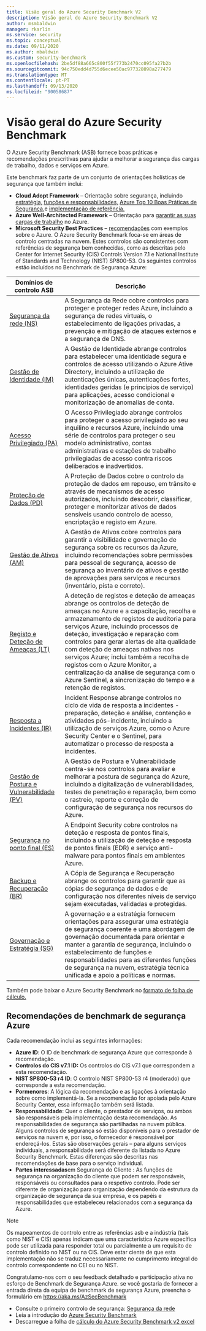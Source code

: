 ```yaml
---
title: Visão geral do Azure Security Benchmark V2
description: Visão geral do Azure Security Benchmark V2
author: msmbaldwin
manager: rkarlin
ms.service: security
ms.topic: conceptual
ms.date: 09/11/2020
ms.author: mbaldwin
ms.custom: security-benchmark
ms.openlocfilehash: 2be5df88a665c800f55f773b2470cc095fa27b2b
ms.sourcegitcommit: 94c750edd4d755d6ecee50ac977328098a277479
ms.translationtype: MT
ms.contentlocale: pt-PT
ms.lasthandoff: 09/13/2020
ms.locfileid: "90058687"
---
```

# <a name="overview-of-the-azure-security-benchmark"></a>Visão geral do Azure Security Benchmark

O Azure Security Benchmark (ASB) fornece boas práticas e recomendações prescritivas para ajudar a melhorar a segurança das cargas de trabalho, dados e serviços em Azure.

Este benchmark faz parte de um conjunto de orientações holísticas de segurança que também inclui:

- **Cloud Adopt Framework** – Orientação sobre segurança, incluindo [estratégia,](/azure/cloud-adoption-framework/strategy/define-security-strategy) [funções e responsabilidades,](/azure/cloud-adoption-framework/organize/cloud-security) [Azure Top 10 Boas Práticas de Segurança,](/azure/cloud-adoption-framework/get-started/security#step-1-establish-essential-security-practices)e [implementação de referência.](/azure/cloud-adoption-framework/ready/enterprise-scale/)
- **Azure Well-Architected Framework** – Orientação para [garantir as suas cargas de trabalho](https://docs.microsoft.com/assessments/?mode=pre-assessment&session=local) no Azure.
- **Microsoft Security Best Practices** – [recomendações](/security/compass/microsoft-security-compass-introduction) com exemplos sobre o Azure.
 O Azure Security Benchmark foca-se em áreas de controlo centradas na nuvem. Estes controlos são consistentes com referências de segurança bem conhecidas, como as descritas pelo Center for Internet Security (CIS) Controls Version 7.1 e National Institute of Standards and Technology (NIST) SP800-53.
Os seguintes controlos estão incluídos no Benchmark de Segurança Azure:

| Domínios de controlo ASB | Descrição 
|--|--|
| [Segurança da rede (NS)](security-controls-v2-network-security.md) | A Segurança da Rede cobre controlos para proteger e proteger redes Azure, incluindo a segurança de redes virtuais, o estabelecimento de ligações privadas, a prevenção e mitigação de ataques externos e a segurança de DNS. |
| [Gestão de Identidade (IM)](security-controls-v2-identity-management.md) | A Gestão de Identidade abrange controlos para estabelecer uma identidade segura e controlos de acesso utilizando o Azure Ative Directory, incluindo a utilização de autenticações únicas, autenticações fortes, identidades geridas (e princípios de serviço) para aplicações, acesso condicional e monitorização de anomalias de conta. |
| [Acesso Privilegiado (PA)](security-controls-v2-privileged-access.md) | O Acesso Privilegiado abrange controlos para proteger o acesso privilegiado ao seu inquilino e recursos Azure, incluindo uma série de controlos para proteger o seu modelo administrativo, contas administrativas e estações de trabalho privilegiadas de acesso contra riscos deliberados e inadvertidos. |
| [Proteção de Dados (PD)](security-controls-v2-data-protection.md) | A Proteção de Dados cobre o controlo da proteção de dados em repouso, em trânsito e através de mecanismos de acesso autorizados, incluindo descobrir, classificar, proteger e monitorizar ativos de dados sensíveis usando controlo de acesso, encriptação e registo em Azure. |
| [Gestão de Ativos (AM)](security-controls-v2-asset-management.md) | A Gestão de Ativos cobre controlos para garantir a visibilidade e governação de segurança sobre os recursos da Azure, incluindo recomendações sobre permissões para pessoal de segurança, acesso de segurança ao inventário de ativos e gestão de aprovações para serviços e recursos (inventário, pista e correto). |
| [Registo e Deteção de Ameaças (LT)](security-controls-v2-logging-threat-detection.md) | A deteção de registos e deteção de ameaças abrange os controlos de deteção de ameaças no Azure e a capacitação, recolha e armazenamento de registos de auditoria para serviços Azure, incluindo processos de deteção, investigação e reparação com controlos para gerar alertas de alta qualidade com deteção de ameaças nativas nos serviços Azure; inclui também a recolha de registos com o Azure Monitor, a centralização da análise de segurança com o Azure Sentinel, a sincronização do tempo e a retenção de registos. |
| [Resposta a Incidentes (IR)](security-controls-v2-incident-response.md) | Incident Response abrange controlos no ciclo de vida de resposta a incidentes - preparação, deteção e análise, contenção e atividades pós-incidente, incluindo a utilização de serviços Azure, como o Azure Security Center e o Sentinel, para automatizar o processo de resposta a incidentes. |
| [Gestão de Postura e Vulnerabilidade (PV)](security-controls-v2-posture-vulnerability-management.md) | A Gestão de Postura e Vulnerabilidade centra-se nos controlos para avaliar e melhorar a postura de segurança do Azure, incluindo a digitalização de vulnerabilidades, testes de penetração e reparação, bem como o rastreio, reporte e correção de configuração de segurança nos recursos do Azure. |
| [Segurança no ponto final (ES)](security-controls-v2-endpoint-security.md) | A Endpoint Security cobre controlos na deteção e resposta de pontos finais, incluindo a utilização de deteção e resposta de pontos finais (EDR) e serviço anti-malware para pontos finais em ambientes Azure. |
| [Backup e Recuperação (BR)](security-controls-v2-backup-recovery.md) | A Cópia de Segurança e Recuperação abrange os controlos para garantir que as cópias de segurança de dados e de configuração nos diferentes níveis de serviço sejam executadas, validadas e protegidas. |
| [Governação e Estratégia (SG)](security-controls-v2-governance-strategy.md) | A governação e a estratégia fornecem orientações para assegurar uma estratégia de segurança coerente e uma abordagem de governação documentada para orientar e manter a garantia de segurança, incluindo o estabelecimento de funções e responsabilidades para as diferentes funções de segurança na nuvem, estratégia técnica unificada e apoio a políticas e normas. |

Também pode baixar o Azure Security Benchmark no [formato de folha de cálculo.](https://github.com/MicrosoftDocs/SecurityBenchmarks/tree/master/Azure%20Security%20Benchmark)

## <a name="azure-security-benchmark-recommendations"></a>Recomendações de benchmark de segurança Azure

Cada recomendação inclui as seguintes informações:

- **Azure ID**: O ID de benchmark de segurança Azure que corresponde à recomendação.
- **Controlos do CIS v7.1 ID:** Os controlos do CIS v7.1 que correspondem a esta recomendação.
- **NIST SP800-53 r4 ID**: O controlo NIST SP800-53 r4 (moderado) que corresponde a esta recomendação.
- **Pormenores**: A lógica da recomendação e as ligações à orientação sobre como implementá-la. Se a recomendação for apoiada pelo Azure Security Center, essa informação também será listada.
- **Responsabilidade**: Quer o cliente, o prestador de serviços, ou ambos são responsáveis pela implementação desta recomendação. As responsabilidades de segurança são partilhadas na nuvem pública. Alguns controlos de segurança só estão disponíveis para o prestador de serviços na nuvem e, por isso, o fornecedor é responsável por endereçá-los. Estas são observações gerais – para alguns serviços individuais, a responsabilidade será diferente da listada no Azure Security Benchmark. Estas diferenças são descritas nas recomendações de base para o serviço individual.
- **Partes interessadas**em Segurança do Cliente : As funções de segurança na organização do cliente que podem ser responsáveis, responsáveis ou consultados para o respetivo controlo. Pode ser diferente de organização para organização dependendo da estrutura da organização de segurança da sua empresa, e os papéis e responsabilidades que estabeleceu relacionados com a segurança da Azure.

> [!NOTE]
> Os mapeamentos de controlo entre as referências asb e a indústria (tais como NIST e CIS) apenas indicam que uma característica Azure específica pode ser utilizada para responder total ou parcialmente a um requisito de controlo definido no NIST ou na CIS. Deve estar ciente de que esta implementação não se traduz necessariamente no cumprimento integral do controlo correspondente no CEI ou no NIST.

Congratulamo-nos com o seu feedback detalhado e participação ativa no esforço de Benchmark de Segurança Azure. se você gostaria de fornecer a entrada direta da equipa de benchmark de segurança Azure, preencha o formulário em https://aka.ms/AzSecBenchmark


- Consulte o primeiro controlo de segurança: [Segurança da rede](security-control-network-security.md)
- Leia a introdução do [Azure Security Benchmark](introduction.md)
- Descarregue a folha de [cálculo do Azure Security Benchmark v2 excel](https://github.com/MicrosoftDocs/SecurityBenchmarks/tree/master/Azure%20Security%20Benchmark)